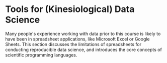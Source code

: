 # Tools for (Kinesiological) Data Science

Many people's experience working with data prior to this course is likely to have been in spreadsheet applications, like Microsoft Excel or Google Sheets. This section discusses the limitations of spreadsheets for conducting reproducible data science, and introduces the core concepts of scientific programming languages.
